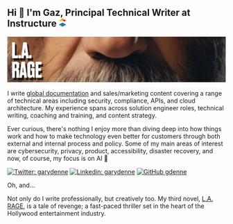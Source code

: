<H2>Hi 👋 I'm Gaz, Principal Technical Writer at Instructure <img src="https://github.com/gdenne/gdenne/blob/main/content/inst_bug.png" alt="Instructure Logo"> </H2> 

<img src="https://github.com/gdenne/gdenne/blob/main/content/la_rage_banner.png" alt="L.A. RAGE, a tale of revenge and a fast-paced thriller set in the heart of the Hollywood entertainment industry.">
<p>I write <a href="https://inst.bid">global documentation</a> and sales/marketing content covering a range of technical areas including security, compliance, APIs, and cloud architecture. My experience spans across solution engineer roles, technical writing, coaching and training, and content strategy. </p>

<p>Ever curious, there's nothing I enjoy more than diving deep into how things work and how to make technology even better for customers through both external and internal process and policy. Some of my main areas of interest are cybersecurity, privacy, product, accessibility, disaster recovery, and now, of course, my focus is on AI 👀 </p>
<p>

[![Twitter: garydenne](https://img.shields.io/twitter/follow/garydenne?style=social)](https://x.com/garydenne)
[![Linkedin: garydenne](https://img.shields.io/badge/-garydenne-blue?style=flat-square&logo=Linkedin&logoColor=white&link=https://www.linkedin.com/in/garydenne/)](https://www.linkedin.com/in/garydenne/)
[![GitHub gdenne](https://img.shields.io/github/followers/gdenne?label=follow&style=social)](https://github.com/gdenne)
</p>

<p>Oh, and...</p>
<p>Not only do I write professionally, but creatively too. My third novel, <a href="https://www.amazon.com/L-RAGE-Gary-Denne-ebook/dp/B0CSXXN9PY?ref_=ast_author_mpb">L.A. RAGE</a>, is a tale of revenge; a fast-paced thriller set in the heart of the Hollywood entertainment industry.</p>
